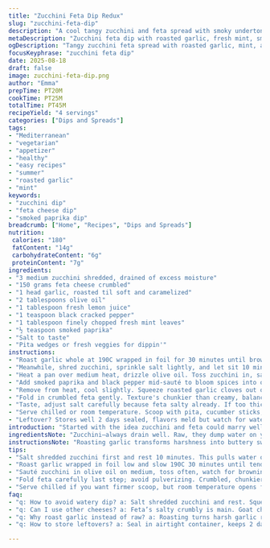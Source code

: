 ```yaml
---
title: "Zucchini Feta Dip Redux"
slug: "zucchini-feta-dip"
description: "A cool tangy zucchini and feta spread with smoky undertones from roasted garlic and a twist of fresh mint. Shredded zucchini sautés just enough to soften but stay slightly crisp. Creamy feta crumbles melt into the mix. Lemon juice brightens with a subtle peppery kick from black cracked pepper. Serve cool; great with pita, crusty bread, or crudités. Simple swap notes include goat cheese instead of feta, and courgettes can be replaced with summer squash or even grated cucumber for a fresher profile."
metaDescription: "Zucchini feta dip with roasted garlic, fresh mint, smoked paprika. Salt and squeeze zucchini to avoid sogginess. Serve chilled or room temp with pita or veggies."
ogDescription: "Tangy zucchini feta spread with roasted garlic, mint, and smoked paprika. Salt zucchini, sauté till slight crisp. Fold feta in gently. Chill or serve room temp."
focusKeyphrase: "zucchini feta dip"
date: 2025-08-18
draft: false
image: zucchini-feta-dip.png
author: "Emma"
prepTime: PT20M
cookTime: PT25M
totalTime: PT45M
recipeYield: "4 servings"
categories: ["Dips and Spreads"]
tags:
- "Mediterranean"
- "vegetarian"
- "appetizer"
- "healthy"
- "easy recipes"
- "summer"
- "roasted garlic"
- "mint"
keywords:
- "zucchini dip"
- "feta cheese dip"
- "smoked paprika dip"
breadcrumb: ["Home", "Recipes", "Dips and Spreads"]
nutrition: 
 calories: "180"
 fatContent: "14g"
 carbohydrateContent: "6g"
 proteinContent: "7g"
ingredients:
- "3 medium zucchini shredded, drained of excess moisture"
- "150 grams feta cheese crumbled"
- "1 head garlic, roasted til soft and caramelized"
- "2 tablespoons olive oil"
- "1 tablespoon fresh lemon juice"
- "1 teaspoon black cracked pepper"
- "1 tablespoon finely chopped fresh mint leaves"
- "½ teaspoon smoked paprika"
- "Salt to taste"
- "Pita wedges or fresh veggies for dippin'"
instructions:
- "Roast garlic whole at 190C wrapped in foil for 30 minutes until browned and tender; smell sweet and toasty."
- "Meanwhile, shred zucchini, sprinkle salt lightly, and let sit 10 minutes. Squeeze out water firmly using a clean towel or cheesecloth — prevents sogginess, crucial."
- "Heat a pan over medium heat, drizzle olive oil. Toss zucchini in, sauté until softened but not mushy, about 7-10 minutes; look for gentle browning edges. Moisture should mostly evaporate, hear the sizzle turn soft."
- "Add smoked paprika and black pepper mid-sauté to bloom spices into oil; aroma should open up, hinting of depth."
- "Remove from heat, cool slightly. Squeeze roasted garlic cloves out of skins with a fork — mushy, sweet, caramel notes. Stir into zucchini along with lemon juice and chopped mint."
- "Fold in crumbled feta gently. Texture's chunkier than creamy, balance of creamy tang and fresh zest."
- "Taste, adjust salt carefully because feta salty already. If too thick, drizzle extra olive oil or a splash of cream (if tolerated)."
- "Serve chilled or room temperature. Scoop with pita, cucumber sticks, or crunchy carrot batons."
- "Leftover? Stores well 2 days sealed, flavors meld but watch for watery separation; just stir and drain before serving again."
introduction: "Started with the idea zucchini and feta could marry well but watery textures plagued early tries. Learned to salt and squeeze zucchini first; indispensable step. Roasted garlic added late gave this rhythm, mellow sweetness beating raw harshness. Mint—unexpected but freshened in a way basil never could in this combo. Smoked paprika was a hunch, elevates the mild veggies with smoky earthiness. Lemon juice cuts through richness, bright zing without overt acidity. A few iterations learning how much feta to fold—too much overwhelms. This is more rustic, less whipped cheese vibe. Texture matters here. My go-to for impromptu apéros, easy and quick but with enough nuance to stand out from the typical garlic dips crowd."
ingredientsNote: "Zucchini—always drain well. Raw, they dump water on your dip; untrustworthy otherwise. Shredded fine or medium, not mush. Switching to yellow summer squash works; flavor milder, turns slightly sweeter with roasting. Feta—block style crumbled fresh over pre-crumbled for less dryness. Goat cheese is a fine alternative, softer mouthfeel, more pungent tang. Garlic roasting takes patience but shortcuts with pre-minced garlic sacrifice flavor and texture. Fresh herbs can shift—dill, parsley, or basil all swap well, mint preferred here for brightness. Smoked paprika optional but a personal must for smoky notes without fire. Olive oil quality influences finish; grassy, peppery oils uplift. Lemon juice over vinegar keeps it lighter on the palate, no sharpness distracting from the feta’s creaminess."
instructionsNote: "Roasting garlic transforms harshness into buttery sweetness, don’t skip it or swallow raw bits; bitter mess. Salt and rest zucchini—key trick. Watch the sizzle as it cooks off water; only then add spices to toast them briefly. Never overload the pan; zucchini steams if crowded. Toss in aromatics off the heat to preserve freshness—especially herbs and lemon. Fold feta carefully, don’t pulverize or over-stir; the textural contrasts matter. Chill if you want a firmer dip, but room temperature opens flavors better; always taste before serving for salt and acidity. If unsure about water release later, quick strain with a mesh after chilling. For an extra twist, add finely chopped roasted red pepper or sumac for tang; changes character dramatically but worth trying. Use leftovers wisely—dilute with more herbs or olive oil next day, no shame in remix."
tips:
- "Salt shredded zucchini first and rest 10 minutes. This pulls water out. Use clean towel or cheesecloth to squeeze tight after resting. Prevent soggy, watery dip. Texture’s key here. Without drying, dip turns runny fast. Try different shredding sizes, fine or medium, for varied mouthfeel."
- "Roast garlic wrapped in foil low and slow 190C 30 minutes until tender and browned. Don’t rush or use pre-minced garlic; it kills flavor, texture. When squeezing cloves out, fork helps break them up gently—sweet caramel notes come alive this way. Mix into zucchini off heat to keep aromas bright."
- "Sauté zucchini in olive oil on medium, toss often, watch for browning edges not mush. Listen for sizzle slowing down: water’s evaporating. Midway add smoked paprika and black cracked pepper; blooming spices in oil changes flavor to smoky earthy deeper layer. No spices raw or post cooking dulls punch."
- "Fold feta carefully last step; avoid pulverizing. Crumbled, chunkier texture’s a contrast with soft zucchini mix. Too much stirring creates pasty mess, loses freshness. Goat cheese swap is possible, softer, tangier profile, but expect different moisture and flavor balance. Adjust salt accordingly since feta salty."
- "Serve chilled if you want firmer scoop, but room temperature opens flavors more. If dip thickens too much, drizzle more olive oil or splash cream. Leftover dip separates watery sometimes; just stir, then strain before serving again. Add finely chopped roasted red pepper or sumac for extra dimension. Works surprisingly well."
faq:
- "q: How to avoid watery dip? a: Salt shredded zucchini and rest. Squeeze water out tight with towel or cheesecloth. This step changes texture completely. Without it, dip turns watery fast when sitting. Also don’t overload pan; zucchini steams instead of browns."
- "q: Can I use other cheeses? a: Feta’s salty crumbly is main. Goat cheese softens mouthfeel, changes tang. Expect wetter consistency. If substituting, reduce salt a bit since feta already salty. Mixing feta with cream cheese possible but moves away from original texture."
- "q: Why roast garlic instead of raw? a: Roasting turns harsh garlic raw bitterness into mellow sweet caramelized flavor. Raw garlic too sharp and aggressive here, ruins balance. Roasting low 190C 30min wrapped in foil is key. Using pre-minced sacrifices sweetness and texture—unpleasant pockets of sharpness."
- "q: How to store leftovers? a: Seal in airtight container, keeps 2 days max. Flavors meld but liquid separates. Stir before serving, drain excess water if needed. Can remix with extra herbs or olive oil next day to freshen. Don’t freeze; texture breaks down and unpleasant watery mess forms."

---
```

